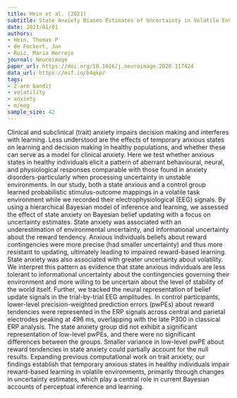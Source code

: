 ```yaml
---
title: Hein et al. (2021)
subtitle: State Anxiety Biases Estimates of Uncertainty in Volatile Environments and Impairs Reward Learning
date: 2021/01/01
authors:
- Hein, Thomas P
- de Fockert, Jan
- Ruiz, Maria Herrojo
journal: Neuroimage
paper_url: https://doi.org/10.1016/j.neuroimage.2020.117424
data_url: https://osf.io/b4qkp/
tags:
- 2-arm bandit
- volatility
- anxiety
- m/eeg
sample_size: 42
---
```


Clinical and subclinical (trait) anxiety impairs decision making and interferes with learning. Less understood are the effects of temporary anxious states on learning and decision making in healthy populations, and whether these can serve as a model for clinical anxiety. Here we test whether anxious states in healthy individuals elicit a pattern of aberrant behavioural, neural, and physiological responses comparable with those found in anxiety disorders-particularly when processing uncertainty in unstable environments. In our study, both a state anxious and a control group learned probabilistic stimulus-outcome mappings in a volatile task environment while we recorded their electrophysiological (EEG) signals. By using a hierarchical Bayesian model of inference and learning, we assessed the effect of state anxiety on Bayesian belief updating with a focus on uncertainty estimates. State anxiety was associated with an underestimation of environmental uncertainty, and informational uncertainty about the reward tendency. Anxious individuals beliefs about reward contingencies were more precise (had smaller uncertainty) and thus more resistant to updating, ultimately leading to impaired reward-based learning. State anxiety was also associated with greater uncertainty about volatility. We interpret this pattern as evidence that state anxious individuals are less tolerant to informational uncertainty about the contingencies governing their environment and more willing to be uncertain about the level of stability of the world itself. Further, we tracked the neural representation of belief update signals in the trial-by-trial EEG amplitudes. In control participants, lower-level precision-weighted prediction errors (pwPEs) about reward tendencies were represented in the ERP signals across central and parietal electrodes peaking at 496 ms, overlapping with the late P300 in classical ERP analysis. The state anxiety group did not exhibit a significant representation of low-level pwPEs, and there were no significant differences between the groups. Smaller variance in low-level pwPE about reward tendencies in state anxiety could partially account for the null results. Expanding previous computational work on trait anxiety, our findings establish that temporary anxious states in healthy individuals impair reward-based learning in volatile environments, primarily through changes in uncertainty estimates, which play a central role in current Bayesian accounts of perceptual inference and learning.
